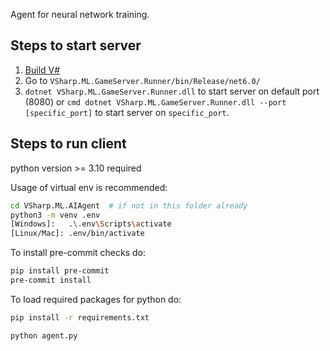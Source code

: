 Agent for neural network training.

## Steps to start server
1. [Build V#](https://github.com/gsvgit/VSharp/tree/mlSearcher#how-to-build)
2. Go to `VSharp.ML.GameServer.Runner/bin/Release/net6.0/`
3. ```dotnet VSharp.ML.GameServer.Runner.dll``` to start server on default port (8080) or ```cmd dotnet VSharp.ML.GameServer.Runner.dll --port [specific_port]``` to start server on `specific_port`.

## Steps to run client

python version >= 3.10 required

Usage of virtual env is recommended:


```sh
cd VSharp.ML.AIAgent  # if not in this folder already
python3 -m venv .env
[Windows]:   .\.env\Scripts\activate
[Linux/Mac]: .env/bin/activate
```

To install pre-commit checks do:

```sh
pip install pre-commit
pre-commit install
```

To load required packages for python do:

```sh
pip install -r requirements.txt
```

```sh
python agent.py
``` 

